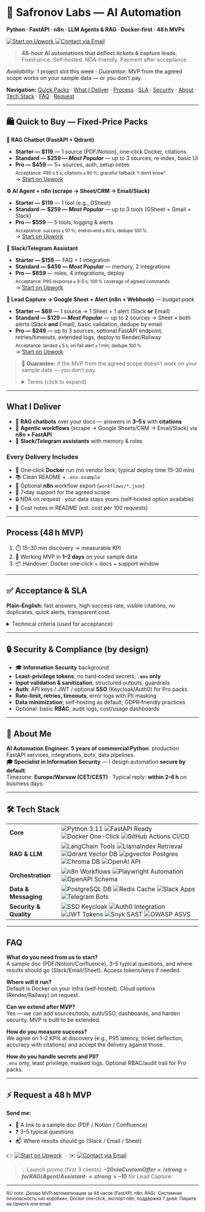 <!-- TODO: Replace YOUR_ID and you@example.com; optionally add your calendar link -->

<h1 align="left">🚀 Safronov Labs — AI Automation</h1>
<p><strong>Python · FastAPI · n8n · LLM Agents &amp; RAG · Docker-first · 48 h MVPs</strong></p>

<p>
  <a href="https://www.upwork.com/freelancers/~YOUR_ID?ref=github-readme">
    <img src="https://img.shields.io/badge/Start%20on-Upwork-17a500?logo=upwork&logoColor=white" alt="Start on Upwork">
  </a>
  <a href="mailto:you@example.com?subject=48h%20MVP%20request&body=Hi%2C%20here%20is%20a%20link%20to%20our%20doc%20and%203-5%20questions.">
    <img src="https://img.shields.io/badge/Contact-Email-0ea5e9?logo=gmail" alt="Contact via Email">
  </a>
  <!-- Optional: calendar link
  <a href="https://cal.com/YOUR_HANDLE/15min">
    <img src="https://img.shields.io/badge/Book-15‑min%20call-informational" alt="Book a 15‑min discovery call">
  </a>
  -->
</p>

> <strong>48‑hour AI automations that deflect tickets &amp; capture leads.</strong><br>
> Fixed‑price. Self‑hosted. NDA‑friendly. Payment after acceptance.

<p><em>Availability:</em> 1 project slot this week · <em>Guarantee:</em> MVP from the agreed scope works on your sample data — or you don’t pay.</p>

<strong>Navigation:</strong> <a href="#quick-packs">Quick Packs</a> · <a href="#what-i-deliver">What I Deliver</a> · <a href="#process-48h-mvp">Process</a> · <a href="#acceptance--sla">SLA</a> · <a href="#security--compliance-by-design">Security</a> · <a href="#about-me">About</a> · <a href="#tech-stack">Tech Stack</a> · <a href="#faq">FAQ</a> · <a href="#request-a-48h-mvp">Request</a>

---

<a id="quick-packs"></a>
## 🛍️ Quick to Buy — Fixed‑Price Packs

**📄 RAG Chatbot (FastAPI + Qdrant)**  
- **Starter — $119** — 1 source (PDF/Notion), one‑click Docker, citations  
- **Standard — $259 — _Most Popular_** — up to 3 sources, re‑index, basic UI  
- **Pro — $459** — 5+ sources, auth, setup notes  
<sub>Acceptance: P95 ≤ 5 s; citations ≥ 90 %; graceful fallback “I don’t know”.</sub>  
→ <a href="https://www.upwork.com/freelancers/~YOUR_ID?ref=github-readme">Start on Upwork</a>

**⚙️ AI Agent + n8n (scrape → Sheet/CRM → Email/Slack)**  
- **Starter — $119** — 1 tool (e.g., GSheet)  
- **Standard — $259 — _Most Popular_** — up to 3 tools (GSheet + Gmail + Slack)  
- **Pro — $559** — 5 tools, logging &amp; alerts  
<sub>Acceptance: success ≥ 97 %; end‑to‑end ≤ 60 s; dedupe 100 %.</sub>  
→ <a href="https://www.upwork.com/freelancers/~YOUR_ID?ref=github-readme">Start on Upwork</a>

**💬 Slack/Telegram Assistant**  
- **Starter — $159** — FAQ + 1 integration  
- **Standard — $459 — _Most Popular_** — memory, 2 integrations  
- **Pro — $859** — roles, 4 integrations, deploy  
<sub>Acceptance: P95 response ≤ 3–5 s; 100 % coverage of agreed commands.</sub>  
→ <a href="https://www.upwork.com/freelancers/~YOUR_ID?ref=github-readme">Start on Upwork</a>

**🧾 Lead Capture → Google Sheet + Alert (n8n + Webhook)** — <em>budget pack</em>  
- **Starter — $69** — 1 source → 1 Sheet + 1 alert (Slack <strong>or</strong> Email)  
- **Standard — $129 — _Most Popular_** — up to 2 sources → Sheet + both alerts (Slack <strong>and</strong> Email), basic validation, dedupe by email  
- **Pro — $249** — up to 3 sources, optional FastAPI endpoint, retries/timeouts, extended logs, deploy to Render/Railway  
<sub>Acceptance: landed ≤ 5 s; on‑fail alert ≤ 1 min; dedupe 100 %.</sub>  
→ <a href="https://www.upwork.com/freelancers/~YOUR_ID?ref=github-readme">Start on Upwork</a>

> 🎯 <strong>Guarantee:</strong> if the MVP from the agreed scope doesn’t work on your sample data — you don’t pay.  
> <sub><details><summary>Terms (click to expand)</summary>Applies to the first MVP scope and provided test data; excludes 3rd‑party outages, missing accesses/keys, and scope changes. Payment is released only after acceptance against the agreed criteria.</details></sub>

---

<a id="what-i-deliver"></a>
## What I Deliver
- 🤖 <strong>RAG chatbots</strong> over your docs — answers in <strong>3–5 s</strong> with <strong>citations</strong>
- 🔧 <strong>Agentic workflows</strong> (scrape → Google Sheets/CRM → Email/Slack) via <strong>n8n + FastAPI</strong>
- 💬 <strong>Slack/Telegram assistants</strong> with memory &amp; roles

### Every Delivery Includes
- 🐳 One‑click <strong>Docker</strong> run (no vendor lock; typical deploy time 15–30 min)
- 📚 Clean README + <code>.env.example</code>
- 🔁 Optional <strong>n8n</strong> workflow export (<code>workflows/*.json</code>)
- 🛟 7‑day support for the agreed scope
- 🔒 NDA on request · your data stays yours (self‑hosted option available)
- 💸 Cost notes in README (est. cost per 100 requests)

---

<a id="process-48h-mvp"></a>
## Process (48 h MVP)
1. ⏱️ 15–30 min discovery → measurable KPI  
2. 🧩 Working MVP in <strong>1–2 days</strong> on your sample data  
3. 📦 Handover: Docker one‑click + docs + support window

---

<a id="acceptance--sla"></a>
## ✅ Acceptance &amp; SLA
<strong>Plain‑English:</strong> fast answers, high success rate, visible citations, no duplicates, quick alerts, transparent cost.

<details>
<summary>Technical criteria (used for acceptance)</summary>

- <strong>P95 answer latency ≤ 5 s</strong> (95 % of answers ≤ 5 s) on Docker, 2 vCPU/4 GB, 200–400‑token queries  
- <strong>Success run rate ≥ 97 %</strong> with retries/timeouts &amp; error logs  
- <strong>Citation coverage ≥ 90 %</strong> (RAG: each answer has ≥ 1 source)  
- <strong>No duplicates</strong> by key (email/URL); idempotent steps  
- <strong>On‑fail alert ≤ 1 min</strong> (Slack/Email)  
- <strong>Cost guardrail:</strong> estimated cost per 100 requests in README

<sub><strong>Custom KPI</strong> (set on discovery): e.g., Ticket deflection ≥ 30 % vs. baseline; First response time ≤ 2 min; Retrieval@5 ≥ 0.85.</sub>
</details>

---

<a id="security--compliance-by-design"></a>
## 🔒 Security &amp; Compliance (by design)
- 🎓 <strong>Information Security</strong> background  
- <strong>Least‑privilege tokens</strong>; no hard‑coded secrets; <strong><code>.env</code> only</strong>  
- <strong>Input validation &amp; sanitization</strong>, structured outputs, guardrails  
- <strong>Auth</strong>: API keys / JWT / optional <strong>SSO</strong> (Keycloak/Auth0) for Pro packs  
- <strong>Rate‑limit, retries, timeouts</strong>, error logs with PII masking  
- <strong>Data minimization</strong>; self‑hosting as default; GDPR‑friendly practices  
- Optional: basic <strong>RBAC</strong>, audit logs, cost/usage dashboards

---

<a id="about-me"></a>
## 💫 About Me
<strong>AI Automation Engineer.</strong> <strong>5 years of commercial Python</strong>: production FastAPI services, integrations, bots, data pipelines.  
<strong>🎓 Specialist in Information Security</strong> — I design automation <strong>secure by default</strong>.  
Timezone: <strong>Europe/Warsaw (CET/CEST)</strong> · Typical reply: <strong>within 2–6 h</strong> on business days.

---

<a id="tech-stack"></a>
## 🛠️ Tech Stack

<table>
  <tr>
    <td><strong>Core</strong></td>
    <td>
      <img alt="Python 3.11" src="https://img.shields.io/badge/Python-3.11-3670A0?style=for-the-badge&logo=python&logoColor=ffdd54" />
      <img alt="FastAPI Ready" src="https://img.shields.io/badge/FastAPI-Ready-009688?style=for-the-badge&logo=fastapi&logoColor=white" />
      <img alt="Docker One-Click" src="https://img.shields.io/badge/Docker-One--Click-0db7ed?style=for-the-badge&logo=docker&logoColor=white" />
      <img alt="GitHub Actions CI/CD" src="https://img.shields.io/badge/GitHub%20Actions-CI%2FCD-2088FF?style=for-the-badge&logo=githubactions&logoColor=white" />
    </td>
  </tr>
  <tr>
    <td><strong>RAG &amp; LLM</strong></td>
    <td>
      <img alt="LangChain Tools" src="https://img.shields.io/badge/LangChain-Tools-2C2C2C?style=for-the-badge&logo=chainlink" />
      <img alt="LlamaIndex Retrieval" src="https://img.shields.io/badge/LlamaIndex-Retrieval-111827?style=for-the-badge" />
      <img alt="Qdrant Vector DB" src="https://img.shields.io/badge/Qdrant-Vector%20DB-FF6B6B?style=for-the-badge" />
      <img alt="pgvector Postgres" src="https://img.shields.io/badge/pgvector-Postgres-336791?style=for-the-badge&logo=postgresql&logoColor=white" />
      <img alt="Chroma DB" src="https://img.shields.io/badge/Chroma-DB-333333?style=for-the-badge" />
      <img alt="OpenAI API" src="https://img.shields.io/badge/OpenAI-API-412991?style=for-the-badge&logo=openai&logoColor=white" />
    </td>
  </tr>
  <tr>
    <td><strong>Orchestration</strong></td>
    <td>
      <img alt="n8n Workflows" src="https://img.shields.io/badge/n8n-Workflows-F03?style=for-the-badge&logo=n8n&logoColor=white" />
      <img alt="Playwright Automation" src="https://img.shields.io/badge/Playwright-Automation-2EAD33?style=for-the-badge&logo=playwright&logoColor=white" />
      <img alt="OpenAPI Schema" src="https://img.shields.io/badge/OpenAPI-Schema-6BA539?style=for-the-badge&logo=openapiinitiative&logoColor=white" />
    </td>
  </tr>
  <tr>
    <td><strong>Data &amp; Messaging</strong></td>
    <td>
      <img alt="PostgreSQL DB" src="https://img.shields.io/badge/PostgreSQL-DB-336791?style=for-the-badge&logo=postgresql&logoColor=white" />
      <img alt="Redis Cache" src="https://img.shields.io/badge/Redis-Cache-D82C20?style=for-the-badge&logo=redis&logoColor=white" />
      <img alt="Slack Apps" src="https://img.shields.io/badge/Slack-Apps-4A154B?style=for-the-badge&logo=slack&logoColor=white" />
      <img alt="Telegram Bots" src="https://img.shields.io/badge/Telegram-Bots-26A5E4?style=for-the-badge&logo=telegram&logoColor=white" />
    </td>
  </tr>
  <tr>
    <td><strong>Security &amp; Quality</strong></td>
    <td>
      <img alt="SSO Keycloak" src="https://img.shields.io/badge/SSO-Keycloak-39477F?style=for-the-badge" />
      <img alt="Auth0 Integration" src="https://img.shields.io/badge/Auth0-Integration-EB5424?style=for-the-badge&logo=auth0&logoColor=white" />
      <img alt="JWT Tokens" src="https://img.shields.io/badge/JWT-Tokens-000000?style=for-the-badge" />
      <img alt="Snyk SAST" src="https://img.shields.io/badge/Snyk-SAST-4C4A73?style=for-the-badge&logo=snyk&logoColor=white" />
      <img alt="OWASP ASVS" src="https://img.shields.io/badge/OWASP-ASVS-000000?style=for-the-badge" />
    </td>
  </tr>
</table>

---

<a id="faq"></a>
## FAQ

<strong>What do you need from us to start?</strong><br>
A sample doc (PDF/Notion/Confluence), 3–5 typical questions, and where results should go (Slack/Email/Sheet). Access tokens/keys if needed.

<strong>Where will it run?</strong><br>
Default is Docker on your infra (self‑hosted). Cloud options (Render/Railway) on request.

<strong>Can we extend after MVP?</strong><br>
Yes — we can add sources/tools, auth/SSO, dashboards, and harden security. MVP is built to be extended.

<strong>How do you measure success?</strong><br>
We agree on 1–2 KPIs at discovery (e.g., P95 latency, ticket deflection, accuracy with citations) and accept the delivery against those.

<strong>How do you handle secrets and PII?</strong><br>
<code>.env</code> only, least privilege, masked logs. Optional RBAC/audit trail for Pro packs.

---

<a id="request-a-48h-mvp"></a>
## ⚡ Request a 48 h MVP
<strong>Send me:</strong>
- 📄 A link to a sample doc (PDF / Notion / Confluence)
- ❓ 3–5 typical questions
- 📬 Where results should go (Slack / Email / Sheet)

<p>
  👉 <a href="https://www.upwork.com/freelancers/~YOUR_ID?ref=github-readme"><img alt="Start on Upwork" src="https://img.shields.io/badge/Start%20on-Upwork-17a500?logo=upwork&logoColor=white"></a>
  &nbsp;·&nbsp;
  ✉️ <a href="mailto:you@example.com?subject=48h%20MVP%20request&body=Hi%2C%20here%20is%20a%20link%20to%20our%20doc%20and%203-5%20questions."><img alt="Contact via Email" src="https://img.shields.io/badge/Contact-Email-0ea5e9"></a>
</p>

> 💡 Launch promo (first 3 clients): <strong>–$20 via Custom Offer</strong> for RAG/Agent/Assistant · <strong>–$10</strong> for Lead Capture.

---

<sub><em>RU note:</em> Делаю MVP‑автоматизации за 48 часов (FastAPI, n8n, RAG). Системная безопасность «из коробки», Docker one‑click, экспорт n8n, поддержка 7 дней. Пишите на Upwork или email.</sub>

